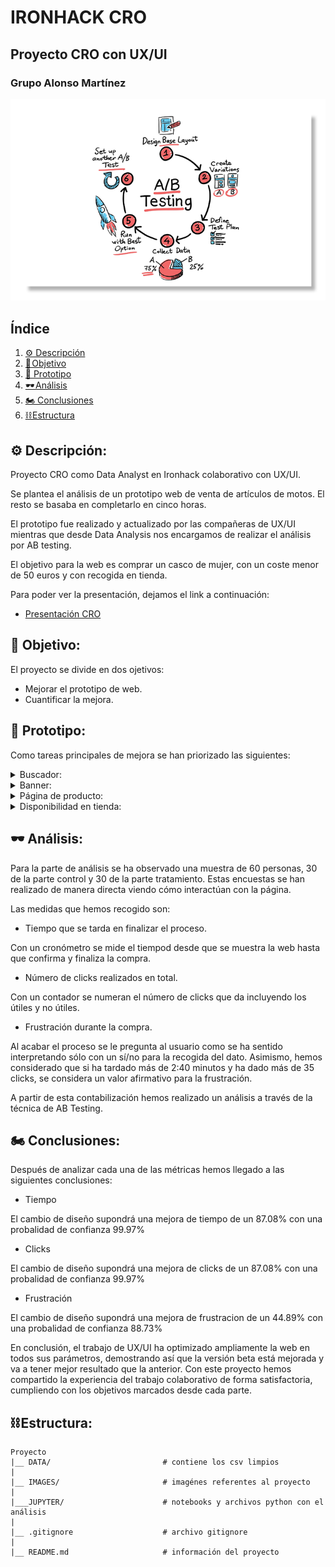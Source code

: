 # IRONHACK CRO

## Proyecto CRO con UX/UI
### Grupo Alonso Martínez

![1](./images/ab.png)

## Índice

1. [⚙️ Descripción](#descripcion-del-proyecto)
2. [🏁 Objetivo](#objetivo)
3. [📱 Prototipo](#prototipo)
3. [🕶️ Análisis](#analisis)
4. [🏍️ Conclusiones](#conclusion)
5. [⛓️ Estructura](#estructura)


## ⚙️ Descripción:<a name="descripción"/>

Proyecto CRO como Data Analyst en Ironhack colaborativo con UX/UI.

Se plantea el análisis de un prototipo web de venta de artículos de motos. El resto se basaba en completarlo en cinco horas.

El prototipo fue realizado y actualizado por las compañeras de UX/UI mientras que desde Data Analysis nos encargamos de realizar el análisis por AB testing.

El objetivo para la web es comprar un casco de mujer, con un coste menor de 50 euros y con recogida en tienda.

Para poder ver la presentación, dejamos el link a continuación:

- [Presentación CRO](https://www.canva.com/design/DAFjW44TA0g/xvawfLiiqA2kN5cEwFK5bw/edit?utm_content=DAFjW44TA0g&utm_campaign=designshare&utm_medium=link2&utm_source=sharebutton)

## 🏁 Objetivo:<a name="objetivo"/>

El proyecto se divide en dos ojetivos:

- Mejorar el prototipo de web.
- Cuantificar la mejora.

## 📱 Prototipo:<a name="prototipo"/>

Como tareas principales de mejora se han priorizado las siguientes:


<details>
<summary>Buscador:</summary>
<br>

Se ha añadido el acceso al buscador para facilitar la navegación al usuario ya que se detectó en la recogida que había casos de gente optaba por esa opción.

![1](./images/bus.png)

</details>

<details>
<summary> Banner:</summary>
<br>


En un origen el banner tenía un tamaño que no permitía la visión de los artículos de primera mano sino que había que scrollear para poder encontrarlos. Este tamaño se ha reducido y adaptado.

![1](./images/bannera.png)

![2](./images/bannerb.png)
</details>

<details>
<summary> Página de producto:</summary>
<br>

Se ha hecho más pequeño el card para mejorar la vista y el acceso al resto de fotos.

![1](./images/proda.png)

![2](./images/prodb.png)
</details>


<details>
<summary> Disponibilidad en tienda:</summary>
<br>

Se cambió el botón por uno más visible así como la no obligatoriedad de clicarlo antes de hacer la compra. Se puede elegir la búsqueda de la tienda y marca si está disponible o no y se puede escoger en el carrito al efectuar la compra.

![1](./images/dispa.png)

![2](./images/dispb.png)
</details>

## 🕶️ Análisis:<a name="analisis"/>

Para la parte de análisis se ha observado una muestra de 60 personas, 30 de la parte control y 30 de la parte tratamiento. Estas encuestas se han realizado de manera directa viendo cómo interactúan con la página.

Las medidas que hemos recogido son:

- Tiempo que se tarda en finalizar el proceso.

Con un cronómetro se mide el tiempod desde que se muestra la web hasta que confirma y finaliza la compra. 

- Número de clicks realizados en total.

Con un contador se numeran el número de clicks que da incluyendo los útiles y no útiles.

- Frustración durante la compra.

Al acabar el proceso se le pregunta al usuario como se ha sentido interpretando sólo con un sí/no para la recogida del dato. Asimismo, hemos considerado que si ha tardado más de 2:40 minutos y ha dado más de 35 clicks, se considera un valor afirmativo para la frustración.


A partir de esta contabilización hemos realizado un análisis a través de la técnica de AB Testing.


## 🏍️ Conclusiones:<a name='conclusion'/>

Después de analizar cada una de las métricas hemos llegado a las siguientes conclusiones:

- Tiempo

El cambio de diseño supondrá una mejora de tiempo de un 87.08% con una probalidad de confianza 99.97% 



 - Clicks

El cambio de diseño supondrá una mejora de clicks de un 87.08% con una probalidad de confianza 99.97% 




 - Frustración

 El cambio de diseño supondrá una mejora de frustracion de un 44.89% con una probalidad de confianza 88.73% 

 


En conclusión, el trabajo de UX/UI ha optimizado ampliamente la web en todos sus parámetros, demostrando así que la versión beta está mejorada y va a tener mejor resultado que la anterior. Con este proyecto hemos compartido la experiencia del trabajo colaborativo de forma satisfactoria, cumpliendo con los objetivos marcados desde cada parte.


## ⛓️ Estructura:<a name="estructura"/>

```
Proyecto 
|__ DATA/                         # contiene los csv limpios
|
|__ IMAGES/                       # imagénes referentes al proyecto    
|
|___JUPYTER/                      # notebooks y archivos python con el análisis
|
|__ .gitignore                    # archivo gitignore     
|
|__ README.md                     # información del proyecto
```